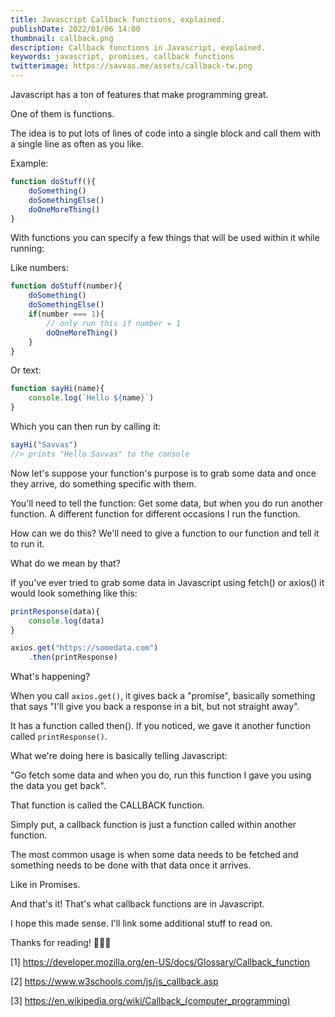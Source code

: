 ```yaml
---
title: Javascript Callback functions, explained.
publishDate: 2022/01/06 14:00
thumbnail: callback.png
description: Callback functions in Javascript, explained.
keywords: javascript, promises, callback functions
twitterimage: https://savvas.me/assets/callback-tw.png
---
```


Javascript has a ton of features that make programming great.

One of them is functions.

The idea is to put lots of lines of code into a single block and call them with a single line as often as you like.

Example:

```js
function doStuff(){
    doSomething()
    doSomethingElse()
    doOneMoreThing()
}
```

With functions you can specify a few things that will be used within it while running:

Like numbers:

```js
function doStuff(number){
    doSomething()
    doSomethingElse()
    if(number === 1){
        // only run this if number = 1
        doOneMoreThing()
    }   
}
```

Or text:

```js
function sayHi(name){
    console.log(`Hello ${name}`)
}
```

Which you can then run by calling it:

```js
sayHi("Savvas")
//> prints "Hello Savvas" to the console
```

Now let's suppose your function's purpose is to grab some data and once they arrive, do something specific with them.

You'll need to tell the function: Get some data, but when you do run another function. A different function for different occasions I run the function.

How can we do this? We'll need to give a function to our function and tell it to run it.

What do we mean by that?

If you've ever tried to grab some data in Javascript using fetch() or axios() it would look something like this:

```js
printResponse(data){
    console.log(data)
}

axios.get("https://somedata.com")
    .then(printResponse)
```

What's happening?

When you call `axios.get()`, it gives back a "promise", basically something that says "I'll give you back a response in a bit, but not straight away".

It has a function called then(). If you noticed, we gave it another function called `printResponse()`.

What we're doing here is basically telling Javascript:

"Go fetch some data and when you do, run this function I gave you using the data you get back".

That function is called the CALLBACK function.

Simply put, a callback function is just a function called within another function.

The most common usage is when some data needs to be fetched and something needs to be done with that data once it arrives.

Like in Promises.

And that's it! That's what callback functions are in Javascript.

I hope this made sense. I'll link some additional stuff to read on.

Thanks for reading! 👋👋👋

[1] https://developer.mozilla.org/en-US/docs/Glossary/Callback_function

[2] https://www.w3schools.com/js/js_callback.asp

[3] https://en.wikipedia.org/wiki/Callback_(computer_programming)